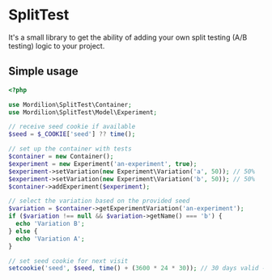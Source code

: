# SplitTest
It's a small library to get the ability of adding your own split testing (A/B testing) logic to your project.

## Simple usage
```php
<?php

use Mordilion\SplitTest\Container;
use Mordilion\SplitTest\Model\Experiment;

// receive seed cookie if available
$seed = $_COOKIE['seed'] ?? time();

// set up the container with tests
$container = new Container();
$experiment = new Experiment('an-experiment', true);
$experiment->setVariation(new Experiment\Variation('a', 50)); // 50%
$experiment->setVariation(new Experiment\Variation('b', 50)); // 50%
$container->addExperiment($experiment);

// select the variation based on the provided seed
$variation = $container->getExperimentVariation('an-experiment');
if ($variation !== null && $variation->getName() === 'b') {
  echo 'Variation B';
} else {
  echo 'Variation A';
}

// set seed cookie for next visit
setcookie('seed', $seed, time() + (3600 * 24 * 30)); // 30 days valid - after 30 days the user is unknown!
```
